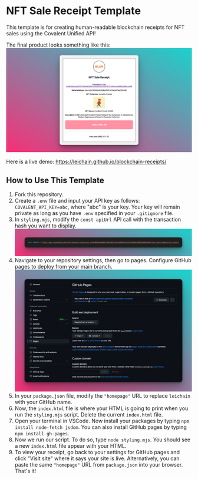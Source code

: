 # NFT Sale Receipt Template

This template is for creating human-readable blockchain receipts for NFT sales using the Covalent Unified API!

The final product looks something like this:
![Receipt example](/images/receipt.png)

Here is a live demo: https://leichain.github.io/blockchain-receipts/

## How to Use This Template

1. Fork this repository.
2. Create a `.env` file and input your API key as follows: `COVALENT_API_KEY=abc`, where "abc" is your key. Your key will remain private as long as you have `.env` specified in your `.gitignore` file.
3. In `styling.mjs`, modify the `const apiUrl` API call with the transaction hash you want to display.
![API call](/images/api-call.png)
4. Navigate to your repository settings, then go to pages. Configure GitHub pages to deploy from your main branch.
![GitHub pages](/images/github-pages.png)
5. In your `package.json` file, modify the `"homepage"` URL to replace `leichain` with your GitHub name.
6. Now, the `index.html` file is where your HTML is going to print when you run the `styling.mjs` script. Delete the current `index.html` file.
7. Open your terminal in VSCode. Now install your packages by typing `npm install node-fetch jsdom`. You can also install GitHub pages by typing `npm install gh-pages`.
8. Now we run our script. To do so, type `node styling.mjs`. You should see a new `index.html` file appear with your HTML. 
9. To view your receipt, go back to your settings for GitHub pages and click "Visit site" where it says your site is live. Alternatively, you can paste the same `"homepage"` URL from `package.json` into your browser. That's it!
